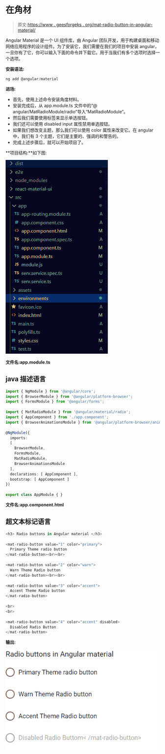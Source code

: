 # <mat-radio-button>在</mat-radio-button>角材

> 原文:[https://www . geesforgeks . org/mat-radio-button-in-angular-material/](https://www.geeksforgeeks.org/mat-radio-button-in-angular-material/)

Angular Material 是一个 UI 组件库，由 Angular 团队开发，用于构建桌面和移动网络应用程序的设计组件。为了安装它，我们需要在我们的项目中安装 angular，一旦你有了它，你可以输入下面的命令并下载它。<mat-radio-button>用于当我们有多个选项时选择一个选项。</mat-radio-button>

**安装语法:**

```ts
ng add @angular/material
```

**进场:**

*   首先，使用上述命令安装角度材料。
*   安装完成后，从 app.module.ts 文件中的“@ angular/MatRadioModule/radio”导入“MatRadioModule”。
*   然后我们需要使用<mat-radio-button>标签来显示单选按钮。</mat-radio-button>
*   我们还可以使用 disabled input 属性禁用单选按钮。
*   如果我们想改变主题，那么我们可以使用 color 属性来改变它。在 angular 中，我们有 3 个主题，它们是主要的、强调的和警告的。
*   完成上述步骤后，就可以开始项目了。

**项目结构:**如下图:

![](img/6954a1aa3d551004a92639b756451e21.png)

**文件名:app.module.ts**

## java 描述语言

```ts
import { NgModule } from '@angular/core';
import { BrowserModule } from '@angular/platform-browser';
import { FormsModule } from '@angular/forms';

import { MatRadioModule } from '@angular/material/radio';
import { AppComponent } from './app.component';
import { BrowserAnimationsModule } from '@angular/platform-browser/animations';

@NgModule({
  imports:
  [
    BrowserModule,
    FormsModule,
    MatRadioModule,
    BrowserAnimationsModule
  ],
  declarations: [ AppComponent ],
  bootstrap: [ AppComponent ]
})

export class AppModule { }
```

**文件名:app.component.html**

## 超文本标记语言

```ts
<h3> Radio buttons in Angular material </h3>

<mat-radio-button value="1" color="primary">
  Primary Theme radio button
</mat-radio-button><br><br>

<mat-radio-button value="2" color="warn">
  Warn Theme Radio button
</mat-radio-button><br><br>

<mat-radio-button value="3" color="accent">
  Accent Theme Radio button
</mat-radio-button>

<br>
<br>

<mat-radio-button value="4" color="accent" disabled>
  Disabled Radio Button
</mat-radio-button>
```

**输出:**

![](img/8baf212a380148a3f1e15caf52efe5c7.png)